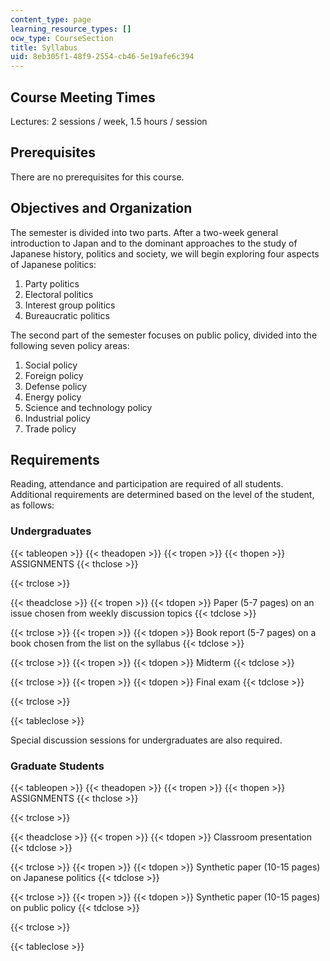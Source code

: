 ```yaml
---
content_type: page
learning_resource_types: []
ocw_type: CourseSection
title: Syllabus
uid: 8eb305f1-48f9-2554-cb46-5e19afe6c394
---
```


Course Meeting Times
--------------------

Lectures: 2 sessions / week, 1.5 hours / session

Prerequisites
-------------

There are no prerequisites for this course.

Objectives and Organization
---------------------------

The semester is divided into two parts. After a two-week general introduction to Japan and to the dominant approaches to the study of Japanese history, politics and society, we will begin exploring four aspects of Japanese politics:

1.  Party politics
2.  Electoral politics
3.  Interest group politics
4.  Bureaucratic politics

The second part of the semester focuses on public policy, divided into the following seven policy areas:

1.  Social policy
2.  Foreign policy
3.  Defense policy
4.  Energy policy
5.  Science and technology policy
6.  Industrial policy
7.  Trade policy

Requirements
------------

Reading, attendance and participation are required of all students. Additional requirements are determined based on the level of the student, as follows:

### Undergraduates

{{< tableopen >}}
{{< theadopen >}}
{{< tropen >}}
{{< thopen >}}
ASSIGNMENTS
{{< thclose >}}

{{< trclose >}}

{{< theadclose >}}
{{< tropen >}}
{{< tdopen >}}
Paper (5-7 pages) on an issue chosen from weekly discussion topics
{{< tdclose >}}

{{< trclose >}}
{{< tropen >}}
{{< tdopen >}}
Book report (5-7 pages) on a book chosen from the list on the syllabus
{{< tdclose >}}

{{< trclose >}}
{{< tropen >}}
{{< tdopen >}}
Midterm
{{< tdclose >}}

{{< trclose >}}
{{< tropen >}}
{{< tdopen >}}
Final exam
{{< tdclose >}}

{{< trclose >}}

{{< tableclose >}}

Special discussion sessions for undergraduates are also required.

### Graduate Students

{{< tableopen >}}
{{< theadopen >}}
{{< tropen >}}
{{< thopen >}}
ASSIGNMENTS
{{< thclose >}}

{{< trclose >}}

{{< theadclose >}}
{{< tropen >}}
{{< tdopen >}}
Classroom presentation
{{< tdclose >}}

{{< trclose >}}
{{< tropen >}}
{{< tdopen >}}
Synthetic paper (10-15 pages) on Japanese politics
{{< tdclose >}}

{{< trclose >}}
{{< tropen >}}
{{< tdopen >}}
Synthetic paper (10-15 pages) on public policy
{{< tdclose >}}

{{< trclose >}}

{{< tableclose >}}